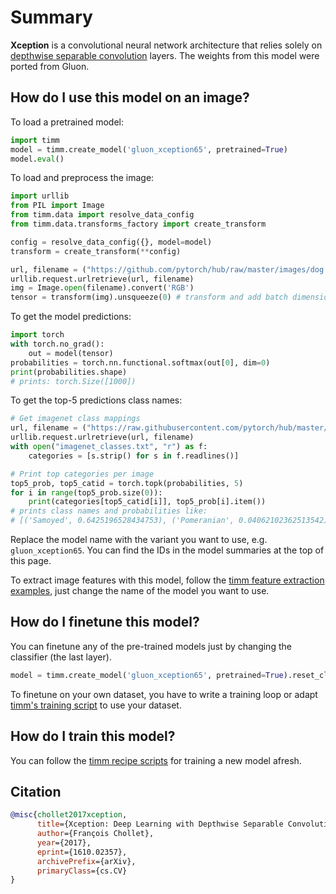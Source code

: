 # Summary

**Xception** is a convolutional neural network architecture that relies solely on [depthwise separable convolution](https://paperswithcode.com/method/depthwise-separable-convolution) layers. The weights from this model were ported from Gluon.

## How do I use this model on an image?
To load a pretrained model:

```python
import timm
model = timm.create_model('gluon_xception65', pretrained=True)
model.eval()
```

To load and preprocess the image:
```python 
import urllib
from PIL import Image
from timm.data import resolve_data_config
from timm.data.transforms_factory import create_transform

config = resolve_data_config({}, model=model)
transform = create_transform(**config)

url, filename = ("https://github.com/pytorch/hub/raw/master/images/dog.jpg", "dog.jpg")
urllib.request.urlretrieve(url, filename)
img = Image.open(filename).convert('RGB')
tensor = transform(img).unsqueeze(0) # transform and add batch dimension
```

To get the model predictions:
```python
import torch
with torch.no_grad():
    out = model(tensor)
probabilities = torch.nn.functional.softmax(out[0], dim=0)
print(probabilities.shape)
# prints: torch.Size([1000])
```

To get the top-5 predictions class names:
```python
# Get imagenet class mappings
url, filename = ("https://raw.githubusercontent.com/pytorch/hub/master/imagenet_classes.txt", "imagenet_classes.txt")
urllib.request.urlretrieve(url, filename) 
with open("imagenet_classes.txt", "r") as f:
    categories = [s.strip() for s in f.readlines()]

# Print top categories per image
top5_prob, top5_catid = torch.topk(probabilities, 5)
for i in range(top5_prob.size(0)):
    print(categories[top5_catid[i]], top5_prob[i].item())
# prints class names and probabilities like:
# [('Samoyed', 0.6425196528434753), ('Pomeranian', 0.04062102362513542), ('keeshond', 0.03186424449086189), ('white wolf', 0.01739676296710968), ('Eskimo dog', 0.011717947199940681)]
```

Replace the model name with the variant you want to use, e.g. `gluon_xception65`. You can find the IDs in the model summaries at the top of this page.

To extract image features with this model, follow the [timm feature extraction examples](https://rwightman.github.io/pytorch-image-models/feature_extraction/), just change the name of the model you want to use.

## How do I finetune this model?
You can finetune any of the pre-trained models just by changing the classifier (the last layer).
```python
model = timm.create_model('gluon_xception65', pretrained=True).reset_classifier(NUM_FINETUNE_CLASSES)
```
To finetune on your own dataset, you have to write a training loop or adapt [timm's training
script](https://github.com/rwightman/pytorch-image-models/blob/master/train.py) to use your dataset.

## How do I train this model?

You can follow the [timm recipe scripts](https://rwightman.github.io/pytorch-image-models/scripts/) for training a new model afresh.

## Citation

```BibTeX
@misc{chollet2017xception,
      title={Xception: Deep Learning with Depthwise Separable Convolutions}, 
      author={François Chollet},
      year={2017},
      eprint={1610.02357},
      archivePrefix={arXiv},
      primaryClass={cs.CV}
}
```

<!--
Models:
- Name: gluon_xception65
  Metadata:
    FLOPs: 17594889728
    Training Data:
    - ImageNet
    Architecture:
    - 1x1 Convolution
    - Convolution
    - Dense Connections
    - Depthwise Separable Convolution
    - Global Average Pooling
    - Max Pooling
    - ReLU
    - Residual Connection
    - Softmax
    File Size: 160551306
    Tasks:
    - Image Classification
    ID: gluon_xception65
    Crop Pct: '0.903'
    Image Size: '299'
    Interpolation: bicubic
  Code: https://github.com/rwightman/pytorch-image-models/blob/d8e69206be253892b2956341fea09fdebfaae4e3/timm/models/gluon_xception.py#L241
  In Collection: Gloun Xception
Collections:
- Name: Gloun Xception
  Paper:
    title: 'Xception: Deep Learning with Depthwise Separable Convolutions'
    url: https://paperswithcode.com//paper/xception-deep-learning-with-depthwise
  type: model-index
Type: model-index
-->